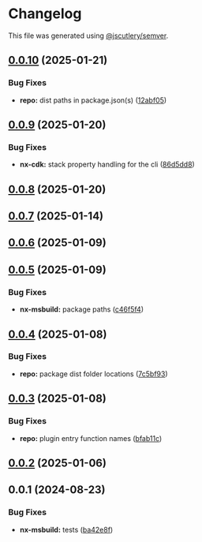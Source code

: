 # Changelog

This file was generated using [@jscutlery/semver](https://github.com/jscutlery/semver).

## [0.0.10](https://github.com/plastic-ant/packages/compare/nx-msbuild@0.0.9...nx-msbuild@0.0.10) (2025-01-21)


### Bug Fixes

* **repo:** dist paths in package.json(s) ([12abf05](https://github.com/plastic-ant/packages/commit/12abf05216cda9b4de78324f0c895947b52f245c))

## [0.0.9](https://github.com/plastic-ant/packages/compare/nx-msbuild@0.0.8...nx-msbuild@0.0.9) (2025-01-20)


### Bug Fixes

* **nx-cdk:** stack property handling for the cli ([86d5dd8](https://github.com/plastic-ant/packages/commit/86d5dd8d674fdd39a4bbe23feeab685f38b8aef1))

## [0.0.8](https://github.com/plastic-ant/packages/compare/nx-msbuild@0.0.7...nx-msbuild@0.0.8) (2025-01-20)

## [0.0.7](https://github.com/plastic-ant/packages/compare/nx-msbuild@0.0.6...nx-msbuild@0.0.7) (2025-01-14)

## [0.0.6](https://github.com/plastic-ant/packages/compare/nx-msbuild@0.0.5...nx-msbuild@0.0.6) (2025-01-09)

## [0.0.5](https://github.com/plastic-ant/packages/nx-msbuild/compare/nx-msbuild@0.0.4...nx-msbuild@0.0.5) (2025-01-09)


### Bug Fixes

* **nx-msbuild:** package paths ([c46f5f4](https://github.com/plastic-ant/packages/nx-msbuild/commit/c46f5f4af7633433cc0059e63e3f9107ca4fbc90))

## [0.0.4](https://github.com/plastic-ant/packages/compare/nx-msbuild@0.0.3...nx-msbuild@0.0.4) (2025-01-08)


### Bug Fixes

* **repo:** package dist folder locations ([7c5bf93](https://github.com/plastic-ant/packages/commit/7c5bf93c8f7a7627e4519908c82de712056cf42b))

## [0.0.3](https://github.com/plastic-ant/packages/compare/nx-msbuild@0.0.2...nx-msbuild@0.0.3) (2025-01-08)


### Bug Fixes

* **repo:** plugin entry function names ([bfab11c](https://github.com/plastic-ant/packages/commit/bfab11c76f377adf1713711877fa89bfa530d0e1))

## [0.0.2](https://github.com/plastic-ant/packages/compare/nx-msbuild@0.0.1...nx-msbuild@0.0.2) (2025-01-06)

## 0.0.1 (2024-08-23)


### Bug Fixes

* **nx-msbuild:** tests ([ba42e8f](https://github.com/plastic-ant/packages/commit/ba42e8f77bcdc3b40ef2b34890b32f0bd39a5f9a))
